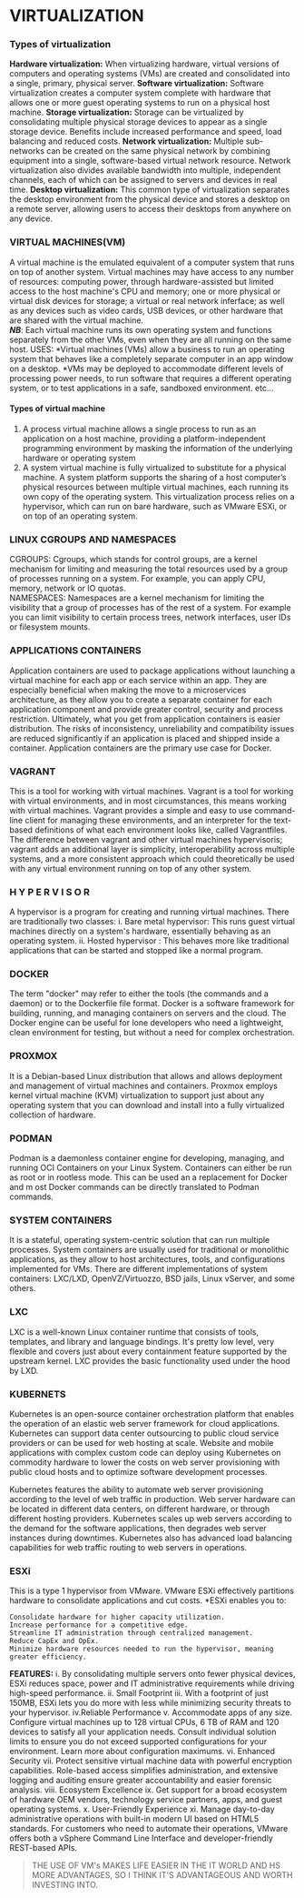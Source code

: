  # VIRTUALIZATION 
                                          
### Types of virtualization   
       
 **Hardware virtualization:** When virtualizing hardware, virtual versions of computers and operating systems (VMs) are created and consolidated into a single, primary, physical server.
 **Software virtualization:** Software virtualization creates a computer system complete with hardware that allows one or more guest operating systems to run on a physical host machine.
 **Storage virtualization:** Storage can be virtualized by consolidating multiple physical storage devices to appear as a single storage device. Benefits include increased performance and speed, load balancing and reduced costs.
 **Network virtualization:** Multiple sub-networks can be created on the same physical network by combining equipment into a single, software-based virtual network resource. Network virtualization also divides available bandwidth into multiple, independent channels, each of which can be assigned to servers and devices in real time.
 **Desktop virtualization:** This common type of virtualization separates the desktop environment from the physical device and stores a desktop on a remote server, allowing users to access their desktops from anywhere on any device.
                                                            
 ###   VIRTUAL MACHINES(VM) 
 A virtual machine is the emulated equivalent of a computer system that runs on top of another system. Virtual machines may have access to any number of resources: computing power, through hardware-assisted but limited access to the host machine's CPU and memory; one or more physical or virtual disk devices for storage; a virtual or real network inferface; as well as any devices such as video cards, USB devices, or other hardware that are shared with the virtual machine.   
***NB***: Each virtual machine runs its own operating system and functions separately from the other VMs, even when they are all running on the same host. 
USES:
*Virtual machines (VMs) allow a business to run an operating system that behaves like a completely separate computer in an app window on a desktop.
*VMs may be deployed to accommodate different levels of processing power needs, to run software that requires a different operating system, or to test applications in a safe, sandboxed environment. etc...

 #### Types of virtual machine   
 1. A process virtual machine allows a single process to run as an application on a host machine, providing a platform-independent programming environment by masking the information of the underlying hardware or operating system
 2. A system virtual machine is fully virtualized to substitute for a physical machine. A system platform supports the sharing of a host computer’s physical resources between multiple virtual machines, each running its own copy of the operating system. This virtualization process relies on a hypervisor, which can run on bare hardware, such as VMware ESXi, or on top of an operating system.
                                          
 ### LINUX CGROUPS AND NAMESPACES
 CGROUPS: Cgroups, which stands for control groups, are a kernel mechanism for limiting and measuring the total resources used by a group of processes running on a system. For example, you can apply CPU, memory, network or IO quotas.                                                                   
 NAMESPACES: Namespaces are a kernel mechanism for limiting the visibility that a group of processes has of the rest of a system. For example you can limit visibility to certain process trees, network interfaces, user IDs or filesystem mounts.                                                                    
 ###  APPLICATIONS CONTAINERS 
Application containers are used to package applications without launching a virtual machine for each app or each service within an app. They are especially beneficial when making the move to a microservices architecture, as they allow you to create a separate container for each application component and provide greater control, security and process restriction. Ultimately, what you get from application containers is easier distribution. The risks of inconsistency, unreliability and compatibility issues are reduced significantly if an application is placed and shipped inside a container. Application containers are the primary use case for Docker.
       
### VAGRANT                      
 This is a tool for working with virtual machines. Vagrant is a tool for working with virtual environments, and in most circumstances, this means working with virtual machines. Vagrant provides a simple and easy to use command-line client for managing these environments, and an interpreter for the text-based definitions of what each environment looks like, called Vagrantfiles.                                                                 
 The difference between vagrant and other virtual machines hypervisoris; vagrant adds an additional layer is simplicity, interoperability across multiple systems, and a more consistent approach which could theoretically be used with any virtual environment running on top of any other system.
                          
### H Y P E R V I S O R
 A hypervisor is a program for creating and running virtual machines. There are traditionally two classes:
i. Bare metal hypervisor: This runs guest virtual machines directly on a system's hardware, essentially behaving as an operating system.
ii. Hosted hypervisor : This behaves more like traditional applications that can be started and stopped like a normal program.                                                                                         
 ### DOCKER
 The term "docker" may refer to either the tools (the commands and a daemon) or to the Dockerfile file format.
  Docker is a software framework for building, running, and managing containers on servers and the cloud. The Docker engine can be useful for lone developers who need a lightweight, clean environment for testing, but without a need for complex orchestration.                               
### PROXMOX
 It is a Debian-based Linux distribution that allows and allows deployment and management of virtual machines and containers. Proxmox employs kernel virtual machine (KVM) virtualization to support just about any operating system that you can download and install into a fully virtualized collection of hardware. 
### PODMAN
 Podman is a daemonless container engine for developing, managing, and running OCI Containers on your Linux System. Containers can either be run as root or in rootless mode. This can be used an a replacement for Docker and m	ost Docker commands can be directly translated to Podman commands. 
### SYSTEM CONTAINERS
 It is a stateful, operating system-centric solution that can run multiple processes. System containers are usually used for traditional or monolithic applications, as they allow to host architectures, tools, and configurations implemented for VMs. There are different implementations of system containers: LXC/LXD, OpenVZ/Virtuozzo, BSD jails, Linux vServer, and some others. 
### LXC
 LXC is a well-known Linux container runtime that consists of tools, templates, and library and language bindings. It's pretty low level, very flexible and covers just about every containment feature supported by the upstream kernel. LXC provides the basic functionality used under the hood by LXD.  
### KUBERNETS
 Kubernetes is an open-source container orchestration platform that enables the operation of an elastic web server framework for cloud applications. Kubernetes can support data center outsourcing to public cloud service providers or can be used for web hosting at scale. Website and mobile applications with complex custom code can deploy using Kubernetes on commodity hardware to lower the costs on web server provisioning with public cloud hosts and to optimize software development processes.
 
  Kubernetes features the ability to automate web server provisioning according to the level of web traffic in production. Web server hardware can be located in different data centers, on different hardware, or through different hosting providers. Kubernetes scales up web servers according to the demand for the software applications, then degrades web server instances during downtimes. Kubernetes also has advanced load balancing capabilities for web traffic routing to web servers in operations.
### ESXi
 This is a type 1 hypervisor from VMware. VMware ESXi effectively partitions hardware to consolidate applications and cut costs. 
 *ESXi enables you to: 

    Consolidate hardware for higher capacity utilization.
    Increase performance for a competitive edge.
    Streamline IT administration through centralized management.
    Reduce CapEx and OpEx.
    Minimize hardware resources needed to run the hypervisor, meaning greater efficiency.
    
**FEATURES:**
i. By consolidating multiple servers onto fewer physical devices, ESXi reduces space, power and IT administrative requirements while driving high-speed performance.
ii. Small Footprint
iii. With a footprint of just 150MB, ESXi lets you do more with less while minimizing security threats to your hypervisor.
iv.Reliable Performance
v. Accommodate apps of any size. Configure virtual machines up to 128 virtual CPUs, 6 TB of RAM and 120 devices to satisfy all your application needs. Consult individual solution limits to ensure you do not exceed supported configurations for your environment. Learn more about configuration maximums.
vi. Enhanced Security
vii. Protect sensitive virtual machine data with powerful encryption capabilities. Role-based access simplifies administration, and extensive logging and auditing ensure greater accountability and easier forensic analysis.
viii. Ecosystem Excellence
ix. Get support for a broad ecosystem of hardware OEM vendors, technology service partners, apps, and guest operating systems.
x. User-Friendly Experience
xi. Manage day-to-day administrative operations with built-in modern UI based on HTML5 standards. For customers who need to automate their operations, VMware offers both a vSphere Command Line Interface and developer-friendly REST-based APIs.

                     
   >THE USE OF VM's MAKES LIFE EASIER IN THE IT WORLD AND HS MORE ADVANTAGES, SO I THINK IT'S ADVANTAGEOUS AND WORTH INVESTING INTO.